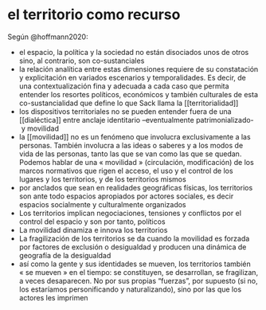 # el territorio como recurso
Según @hoffmann2020:

- el espacio, la política y la sociedad no están disociados unos de otros sino, al contrario, son co-sustanciales
- la relación analítica entre estas dimensiones requiere de su constatación y explicitación en variados escenarios y temporalidades. Es decir, de una contextualización fina y adecuada a cada caso que permita entender los resortes políticos, económicos y también culturales de esta co-sustancialidad que define lo que Sack llama la [[territorialidad]]
- los dispositivos territoriales no se pueden entender fuera de una [[dialéctica]] entre anclaje identitario –eventualmente patrimonializado- y movilidad
- la [[movilidad]] no es un fenómeno que involucra exclusivamente a las personas. También involucra a las ideas o saberes y a los modos de vida de las personas, tanto las que se van como las que se quedan. Podemos hablar de una « movilidad » (circulación, modificación) de los marcos normativos que rigen el acceso, el uso y el control de los lugares y los territorios, y de los territorios mismos
- por anclados que sean en realidades geográficas físicas, los territorios son ante todo espacios apropiados por actores sociales, es decir espacios socialmente y culturalmente organizados
- Los territorios implican negociaciones, tensiones y conflictos por el control del espacio y son por tanto, políticos
- La movilidad dinamiza e innova los territorios
- La fragilización de los territorios se da cuando la movilidad es forzada por factores de exclusión o desigualdad y producen una dinámica de geografía de la desigualdad
- así como la gente y sus identidades se mueven, los territorios también « se mueven » en el tiempo: se constituyen, se desarrollan, se fragilizan, a veces desaparecen. No por sus propias “fuerzas”, por supuesto (si no, los estaríamos personificando y naturalizando), sino por las que los actores les imprimen